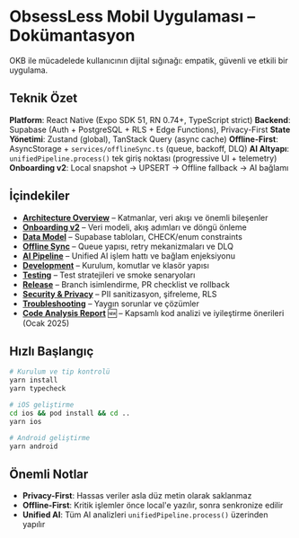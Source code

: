 # ObsessLess Mobil Uygulaması – Dokümantasyon

OKB ile mücadelede kullanıcının dijital sığınağı: empatik, güvenli ve etkili bir uygulama.

## Teknik Özet

**Platform**: React Native (Expo SDK 51, RN 0.74+, TypeScript strict)
**Backend**: Supabase (Auth + PostgreSQL + RLS + Edge Functions), Privacy-First
**State Yönetimi**: Zustand (global), TanStack Query (async cache)
**Offline-First**: AsyncStorage + `services/offlineSync.ts` (queue, backoff, DLQ)
**AI Altyapı**: `unifiedPipeline.process()` tek giriş noktası (progressive UI + telemetry)
**Onboarding v2**: Local snapshot → UPSERT → Offline fallback → AI bağlamı

## İçindekiler

- [**Architecture Overview**](./architecture.md) – Katmanlar, veri akışı ve önemli bileşenler
- [**Onboarding v2**](./onboarding-v2.md) – Veri modeli, akış adımları ve döngü önleme
- [**Data Model**](./data-model.md) – Supabase tabloları, CHECK/enum constraints
- [**Offline Sync**](./sync.md) – Queue yapısı, retry mekanizmaları ve DLQ
- [**AI Pipeline**](./ai-pipeline.md) – Unified AI işlem hattı ve bağlam enjeksiyonu
- [**Development**](./development.md) – Kurulum, komutlar ve klasör yapısı
- [**Testing**](./testing.md) – Test stratejileri ve smoke senaryoları
- [**Release**](./release.md) – Branch isimlendirme, PR checklist ve rollback
- [**Security & Privacy**](./security-privacy.md) – PII sanitizasyon, şifreleme, RLS
- [**Troubleshooting**](./troubleshooting.md) – Yaygın sorunlar ve çözümler
- [**Code Analysis Report**](./CODE_ANALYSIS_REPORT_2025.md) 🆕 – Kapsamlı kod analizi ve iyileştirme önerileri (Ocak 2025)

## Hızlı Başlangıç

```bash
# Kurulum ve tip kontrolü
yarn install
yarn typecheck

# iOS geliştirme
cd ios && pod install && cd ..
yarn ios

# Android geliştirme
yarn android
```

## Önemli Notlar

- **Privacy-First**: Hassas veriler asla düz metin olarak saklanmaz
- **Offline-First**: Kritik işlemler önce local'e yazılır, sonra senkronize edilir
- **Unified AI**: Tüm AI analizleri `unifiedPipeline.process()` üzerinden yapılır
